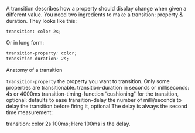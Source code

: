 A transition describes how a property should display change when given a different value. You need two ingredients to make a transition: property & duration. They looks like this:

`transition: color 2s;`

Or in long form:

```css
transition-property: color;
transition-duration: 2s;
```

Anatomy of a transition

`transition-property` the property you want to transition. Only some properties are transitionable.
transition-duration in seconds or milliseconds: 4s or 4000ms
transition-timing-function “cushioning" for the transition, optional: defaults to ease
transition-delay the number of milli/seconds to delay the transition before firing it, optional
The delay is always the second time measurement:

transition: color 2s 100ms;
Here 100ms is the delay.
